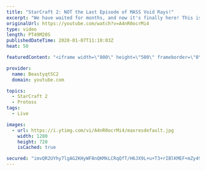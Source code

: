 ```yaml
---
title: "StarCraft 2: NOT the Last Episode of MASS Void Rays!"
excerpt: "We have waited for months, and now it's finally here! This is the VOID RAYS to GRANDMASTER series! With the new balance changes to speedy Void Rays in the latest patch, we can now begin the series right! At this point in the series, we are introducing other units into the composition to make the games"
originalUrl: https://youtube.com/watch?v=A4nR0ocrMi4
type: video
length: PT49M20S
publishedDateTime: 2020-01-07T11:10:03Z
heat: 50

featuredContent: "<iframe width=\"800\" height=\"500\" frameborder=\"0\" src=\"https://www.youtube.com/embed/A4nR0ocrMi4\" allow=\"accelerometer; autoplay; encrypted-media; gyroscope; picture-in-picture\" allowfullscreen></iframe>"

provider:
  name: BeastyqtSC2
  domain: youtube.com

topics:
  - StarCraft 2
  - Protoss
tags:
  - Live

images:
  - url: https://i.ytimg.com/vi/A4nR0ocrMi4/maxresdefault.jpg
    width: 1280
    height: 720
    isCached: true

secured: "imvQR2UYhy7lgAG2KHyWF8nQKMkLCRqQfT/H6JX9L+u+T3+rIBlKMEF+mZy499UYrLJOCxNsJX9m5FtvibUcsRpAdoj5IQcyK8OUKIdTr6xKzJrwavUzpfDOsG44EG3z/9DvXAJJ/iAjCTTMAZubaSBI3DlniQtrNL0ZcpAixCJTBJDPpK6SLPdWPwdrNLls3bJKFjQRiNzfTIqUMJV18WhKyN0p0iSgO0h5K9Dc9+Bmysn2Q4hkaG0wI0IMNCr+k7b1Hx+TUw/WPH2V5qgRwOCcKB7eW6h5+hvs4M8upFLZpavWyHSV+hUOVcnmz/q/jB2JDw6237dNRvT7bLwwNh6bVVOkPQX/sFy6KJxgxdIhAxlMT81c5ECGYf0XcuJsBGjyfIStJnDQmIxU36lXbYnJf8qQOLsrZuOYC+BH590=;+UXcQOoqPCGi5FfVeo5Niw=="
---
```


